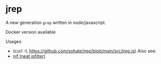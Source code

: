 # jrep
A new generation `grep` written in node/javascript.

Docker version available

Usages:
* (curl -L https://github.com/sohale/jrep/blob/main/src/jrep.js)
Also see:
*  [njf (neat jsfilter)](https://github.com/sohale/snippets/blob/master/javascript/neat-jsfilter.js)
